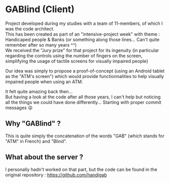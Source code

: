 # GABlind (Client)

Project developed during my studies with a team of 11-members, of which I was the code architect.<br>
This has been created as part of an "intensive-project week" with theme : Handicaped people & Banks (or something along those lines... Can't quite remember after so many years ^^)<br>
We received the "Jury prize" for that project for its ingenuity (in particular regarding the controls using the number of fingers on the screen, simplifying the usage of tactile screens for visually impaired people)

Our idea was simply to propose a proof-of-concept (using an Android tablet as the "ATM's screen") which would provide functionnalities to help visually impaired people when using an ATM.

It felt quite amazing back then...<br>
But having a look at the code after all those years, I can't help but noticing all the things we could have done differently... Starting with proper commit messages 😜

## Why "GABlind" ?
This is quite simply the concatenation of the words "GAB" (which stands for "ATM" in French) and "Blind".

## What about the server ?
I personally hadn't worked on that part, but the code can be found in the original repository : https://github.com/handigab
